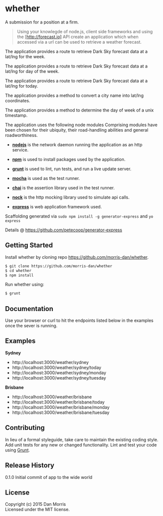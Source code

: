 # whether

A submission for a position at a firm.

> Using your knowlegde of node.js, client side frameworks and using the [http://forecast.io] API create an application which when accessed via a url can be used to retrieve a weather forecast.

The application provides a route to retrieve Dark Sky forecast data at a lat/lng for the week.

The application provides a route to retrieve Dark Sky forecast data at a lat/lng for day of the week.

The application provides a route to retrieve Dark Sky forecast data at a lat/lng for today.

The application provides a method to convert a city name into lat/lng coordinates.

The application provides a method to determine the day of week of a unix timestamp.

The application uses the following node modules  Comprising modules have been chosen for their ubiquity, their road-handling abilities and general roadworthiness.

- **[nodejs](https://nodejs.org)** is the network daemon running the application as an http service.

- **[npm](https://www.npmjs.com)** is used to install packages used by the application.

- **[grunt](http://gruntjs.com)** is used to lint, run tests, and run a live update server.

- **[mocha](http://mochajs.org)** is used as the test runner.

- **[chai](http://chaijs.com)** is the assertion library used in the test runner.

- **[nock](https://github.com/pgte/nock)** is the http mocking library used to simulate api calls.

- **[express](http://expressjs.com)** is web application framework used.

Scaffolding generated via `sudo npm install -g generator-express` and `yo express`

Details @ https://github.com/petecoop/generator-express

## Getting Started
Install whether by cloning repo https://github.com/morris-dan/whether.

```bash
$ git clone https://github.com/morris-dan/whether
$ cd whether
$ npm install
```

Run whether using:

```bash
$ grunt
```

## Documentation
Use your browser or curl to hit the endpoints listed below in the examples once the sever is running.

## Examples

**Sydney**
- http://localhost:3000/weather/sydney
- http://localhost:3000/weather/sydney/today
- http://localhost:3000/weather/sydney/monday
- http://localhost:3000/weather/sydney/tuesday

**Brisbane**
- http://localhost:3000/weather/brisbane
- http://localhost:3000/weather/brisbane/today
- http://localhost:3000/weather/brisbane/monday
- http://localhost:3000/weather/brisbane/tuesday

## Contributing
In lieu of a formal styleguide, take care to maintain the existing coding style. Add unit tests for any new or changed functionality. Lint and test your code using [Grunt](http://gruntjs.com/).

## Release History
0.1.0 Initial commit of app to the wide world

## License
Copyright (c) 2015 Dan Morris  
Licensed under the MIT license.

